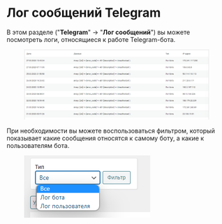 # Лог сообщений Telegram

В этом разделе ("**Telegram**" -> "**Лог сообщений**") вы можете посмотреть логи, относящиеся к работе Telegram-бота.

<figure><img src="../../../.gitbook/assets/image (1110).png" alt=""><figcaption></figcaption></figure>

При необходимости вы можете воспользоваться фильтром, который показывает какие сообщения относятся к самому боту, а какие к пользователям бота.

<figure><img src="../../../.gitbook/assets/image (986).png" alt=""><figcaption></figcaption></figure>
